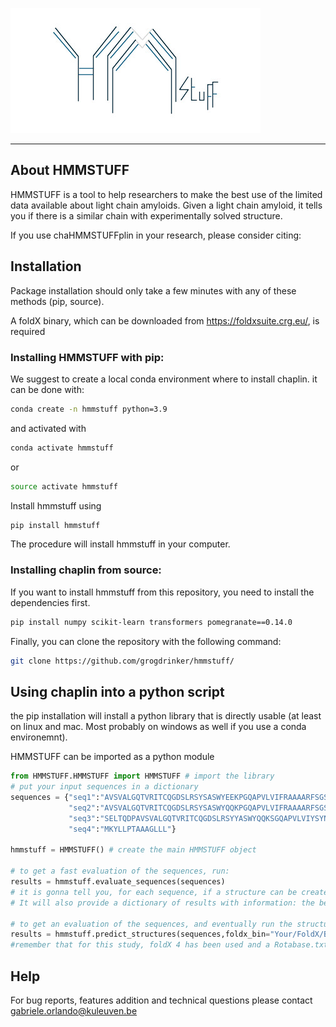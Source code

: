 ![logo](logo.jpg)

---

## About HMMSTUFF

HMMSTUFF is a tool to help researchers to make the best use of the limited data available about light chain amyloids.
Given a light chain amyloid, it tells you if there is a similar chain with experimentally solved structure.

If you use chaHMMSTUFFplin in your research, please consider citing:


## Installation

Package installation should only take a few minutes with any of these methods (pip, source).

A foldX binary, which can be downloaded from https://foldxsuite.crg.eu/, is required

### Installing HMMSTUFF with pip:

We suggest to create a local conda environment where to install chaplin. it can be done with:

```sh
conda create -n hmmstuff python=3.9
```
and activated with

```sh
conda activate hmmstuff
```

or

```sh
source activate hmmstuff
```

Install hmmstuff using

```sh
pip install hmmstuff
```

The procedure will install hmmstuff in your computer.

### Installing chaplin from source:

If you want to install hmmstuff from this repository, you need to install the dependencies first.

```sh
pip install numpy scikit-learn transformers pomegranate==0.14.0
```

Finally, you can clone the repository with the following command:

```sh
git clone https://github.com/grogdrinker/hmmstuff/
```

## Using chaplin into a python script

the pip installation will install a python library that is directly usable (at least on linux and mac. Most probably on windows as well if you use a conda environemnt).

HMMSTUFF can be imported as a python module

```python
from HMMSTUFF.HMMSTUFF import HMMSTUFF # import the library
# put your input sequences in a dictionary
sequences = {"seq1":"AVSVALGQTVRITCQGDSLRSYSASWYEEKPGQAPVLVIFRAAAARFSGSSSGNTASLTITGAQAEDEADYYCNSRDSSANHQAAAAVFGGGTKLTV",
             "seq2":"AVSVALGQTVRITCQGDSLRSYSASWYQQKPGQAPVLVIFRAAAARFSGSSSGNTASLTITGAQAEDEADYYCNSRDSSANHVFGGGTKLTV",
             "seq3":"SELTQDPAVSVALGQTVRITCQGDSLRSYYASWYQQKSGQAPVLVIYSYNNRPSGIPDRFSGSNSGNTASLTITGAQAEDEADYYCNSRDSSGHHLVFGGGTKLTVLGQPKAAPS",
             "seq4":"MKYLLPTAAAGLLL"} 

hmmstuff = HMMSTUFF() # create the main HMMSTUFF object

# to get a fast evaluation of the sequences, run:
results = hmmstuff.evaluate_sequences(sequences)
# it is gonna tell you, for each sequence, if a structure can be created or not.
# It will also provide a dictionary of results with information: the best template (even if not good enouth to run a structure), the score of the HMM and an alignment with the best template

# to get an evaluation of the sequences, and eventually run the structure prediction, run:
results = hmmstuff.predict_structures(sequences,foldx_bin="Your/FoldX/Bin/path",folder_out_pdbs="Your/output/path/")
#remember that for this study, foldX 4 has been used and a Rotabase.txt file is required to be found in the same folder of the FoldX binary. The code might work with FoldX5 as well, but it has not been tested.

```

## Help

For bug reports, features addition and technical questions please contact gabriele.orlando@kuleuven.be
